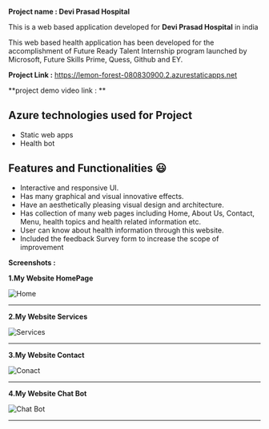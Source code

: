 **Project name  : Devi Prasad Hospital**

This is a web based application developed for **Devi Prasad Hospital** in india

This web based health application has been developed for the accomplishment of Future Ready Talent Internship program launched by Microsoft, Future Skills Prime, Quess, Github and EY.


**Project Link :** https://lemon-forest-080830900.2.azurestaticapps.net

**project demo video link : **

## Azure technologies used for Project

- Static web apps
- Health bot

## Features and Functionalities 😃

- Interactive and responsive UI.
- Has many graphical and visual innovative effects.
- Have an aesthetically pleasing visual design and architecture.
- Has collection of many web pages including Home, About Us, Contact, Menu, health topics and health related information etc.
- User can know about health information through this website.
- Included the feedback Survey form to increase the scope of improvement 

**Screenshots :**

**1.My Website HomePage**

![Home](https://user-images.githubusercontent.com/110979904/203506442-d0220f9c-2fc1-409e-a262-6629c676e84c.PNG)

----------------------------------------------------------------------------------------------------------------------------
**2.My Website Services**

![Services](https://user-images.githubusercontent.com/110979904/203506675-f032c58c-d942-42cf-8703-43b56853d25e.PNG)

----------------------------------------------------------------------------------------------------------------------------
**3.My Website Contact**

![Conact](https://user-images.githubusercontent.com/110979904/203506778-88c5b803-0e1c-4402-8a66-f2513b5d4c66.PNG)

----------------------------------------------------------------------------------------------------------------------------
**4.My Website Chat Bot**

![Chat Bot](https://user-images.githubusercontent.com/110979904/203507249-eb2bfb9a-116d-495a-8a46-f352d9220852.PNG)

----------------------------------------------------------------------------------------------------------------------------
